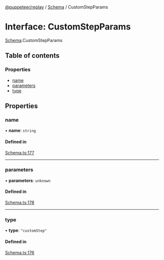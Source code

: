 [@puppeteer/replay](../README.md) / [Schema](../modules/Schema.md) / CustomStepParams

# Interface: CustomStepParams

[Schema](../modules/Schema.md).CustomStepParams

## Table of contents

### Properties

- [name](Schema.CustomStepParams.md#name)
- [parameters](Schema.CustomStepParams.md#parameters)
- [type](Schema.CustomStepParams.md#type)

## Properties

### name

• **name**: `string`

#### Defined in

[Schema.ts:177](https://github.com/puppeteer/replay/blob/main/src/Schema.ts#L177)

---

### parameters

• **parameters**: `unknown`

#### Defined in

[Schema.ts:178](https://github.com/puppeteer/replay/blob/main/src/Schema.ts#L178)

---

### type

• **type**: `"customStep"`

#### Defined in

[Schema.ts:176](https://github.com/puppeteer/replay/blob/main/src/Schema.ts#L176)
